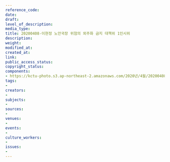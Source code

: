 ```yaml
---
reference_code: 
date: 
draft: 
level_of_description: 
media_type: 
title: 20200408-이현정 노안국장 위험의 외주화 금지 대책위 1인시위
description: 
weight: 
modified_at: 
created_at: 
link: 
public_access_status: 
copyright_status: 
components:
- https://kctu-photo.s3.ap-northeast-2.amazonaws.com/2020년/4월/20200408-이현정+노안국장+위험의+외주화+금지+대책위+1인시위/E5D_0119.jpg
tags:
- 
creators:
- 
subjects:
- 
sources:
- 
venues:
- 
events:
- 
culture_workers:
- 
issues:
- 
---
```

